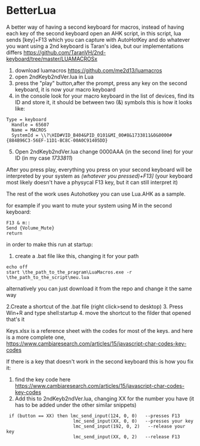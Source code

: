 # BetterLua
A better way of having a second keyboard for macros, instead of having each key of the second keyboard open an AHK script, in this script, lua sends [key]+F13 which you can capture with AutoHotKey and do whatever you want
using a 2nd keyboard is Taran's idea, but our implementations differs https://github.com/TaranVH/2nd-keyboard/tree/master/LUAMACROSx


1. download luamacros https://github.com/me2d13/luamacros
2. open 2ndKeyb2ndVer.lua in Lua 
3. press the "play" button,after the prompt, press any key on the second keyboard, it is now your macro keyboard
4. in the console look for your macro keyboard in the list of devices, find its ID and store it, it should be between two (&) symbols this is how it looks like:

```
Type = keyboard
  Handle = 65607
  Name = MACROS
  SystemId = \\?\HID#VID_B404&PID_0101&MI_00#8&1733811&0&0000#{884B96C3-56EF-11D1-BC8C-00A0C91405DD}
```

5. Open 2ndKeyb2ndVer.lua change 0000AAA (in the second line) for your ID (in my case *1733811*)

After you press play, everything you press on your second keyboard will be interpreted by your system as *(whatever you pressed)+F13]* (your keyboard most likely doesn't have a physycal F13 key, but it can still interpret it)

The rest of the work uses Autohotkey you can use Lua.AHK as a sample.

for example if you want to mute your system using M in the second keyboard:
```
F13 & m::
Send {Volume_Mute}
return
```

in order to make this run at startup:
1.  create a .bat file like this, changing it for your path

```
echo off
start \the_path_to_the_pragram\LuaMacros.exe -r \the_path_to_the_script\meu.lua
```
alternatively you can just download it from the repo and change it the same way

2.Create a shortcut of the .bat file (right click>send to desktop)
3. Press Win+R and type shell:startup
4. move the shortcut to the filder that opened
that's it

Keys.xlsx is a reference sheet with the codes for most of the keys.
and here is a more complete one, https://www.cambiaresearch.com/articles/15/javascript-char-codes-key-codes

If there is a key that doesn't work in the second keyboard this is how you fix it:
1. find the key code here https://www.cambiaresearch.com/articles/15/javascript-char-codes-key-codes
2. Add this to 2ndKeyb2ndVer.lua, changing XX for the number you have (it has to be added under the other similar snippets)

```
 if (button == XX) then lmc_send_input(124, 0, 0)   --presses F13
                         lmc_send_input(XX, 0, 0)   --presses your key
                         lmc_send_input(192, 0, 2)   --release your key
                         lmc_send_input(XX, 0, 2)   --release F13

```

